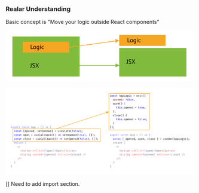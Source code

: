 ### Realar Understanding

Basic concept is "Move your logic outside React components"

![Separate Logic-View Schema](./images/logic-view-schema.png)


![Separate Logic-View Code](./images/logic-view-code.png)

[] Need to add import section.
